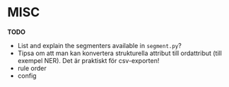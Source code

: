# MISC
**TODO**
- List and explain the segmenters available in `segment.py`?
- Tipsa om att man kan konvertera strukturella attribut till ordattribut (till exempel NER). Det är praktiskt för csv-exporten!
- rule order
- config
